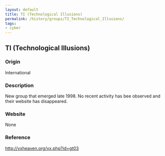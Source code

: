 ```yaml
---
layout: default
title: TI (Technological Illusions)
permalink: /history/groups/TI_Technological_Illusions/
tags:
- cyber
---
```


## TI (Technological Illusions)

### Origin
International

### Description
New group that emerged late 1998. No recent activity has bee observed and their website has disappeared.

### Website
None

### Reference
http://vxheaven.org/vx.php?id=gt03
